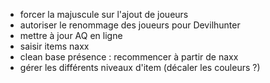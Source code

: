 - forcer la majuscule sur l'ajout de joueurs
- autoriser le renommage des joueurs pour Devilhunter
- mettre à jour AQ en ligne
- saisir items naxx
- clean base présence : recommencer à partir de naxx
- gérer les différents niveaux d'item (décaler les couleurs ?)
